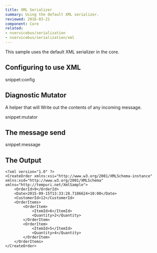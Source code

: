 ```yaml
---
title: XML Serializer
summary: Using the default XML serializer.
reviewed: 2016-03-21
component: Core
related:
- nservicebus/serialization
- nservicebus/serialization/xml
---
```


This sample uses the default XML serializer in the core.

## Configuring to use XML

snippet:config


## Diagnostic Mutator

A helper that will Write out the contents of any incoming message.

snippet:mutator


## The message send

snippet:message
  

## The Output

```
<?xml version="1.0" ?>
<CreateOrder xmlns:xsi="http://www.w3.org/2001/XMLSchema-instance" xmlns:xsd="http://www.w3.org/2001/XMLSchema" xmlns="http://tempuri.net/XmlSample">
	<OrderId>9</OrderId>
	<Date>2015-09-15T13:33:28.7186624+10:00</Date>
	<CustomerId>12</CustomerId>
	<OrderItems>
		<OrderItem>
			<ItemId>6</ItemId>
			<Quantity>2</Quantity>
		</OrderItem>
		<OrderItem>
			<ItemId>5</ItemId>
			<Quantity>4</Quantity>
		</OrderItem>
	</OrderItems>
</CreateOrder>
```